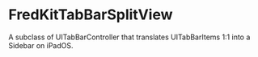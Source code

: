 # FredKitTabBarSplitView
A subclass of UITabBarController that translates UITabBarItems 1:1 into a Sidebar on iPadOS.
